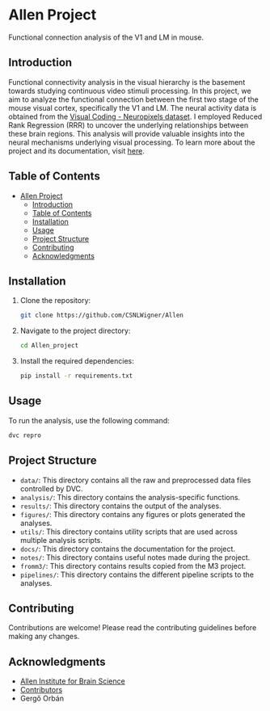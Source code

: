 # Allen Project

Functional connection analysis of the V1 and LM in mouse.

## Introduction

Functional connectivity analysis in the visual hierarchy is the basement towards studying continuous video stimuli processing. In this project, we aim to analyze the functional connection between the first two stage of the mouse visual cortex, specifically the V1 and LM. The neural activity data is obtained from the [Visual Coding - Neuropixels dataset](https://allensdk.readthedocs.io/en/latest/visual_coding_neuropixels.html). I employed Reduced Rank Regression (RRR) to uncover the underlying relationships between these brain regions. This analysis will provide valuable insights into the neural mechanisms underlying visual processing. To learn more about the project and its documentation, visit [here](https://CSNLWigner.github.io/Allen/).

## Table of Contents

- [Allen Project](#allen-project)
  - [Introduction](#introduction)
  - [Table of Contents](#table-of-contents)
  - [Installation](#installation)
  - [Usage](#usage)
  - [Project Structure](#project-structure)
  - [Contributing](#contributing)
  - [Acknowledgments](#acknowledgments)

## Installation


1. Clone the repository:
    ```sh
    git clone https://github.com/CSNLWigner/Allen
    ```
2. Navigate to the project directory:
    ```sh
    cd Allen_project
    ```
3. Install the required dependencies:
    ```sh
    pip install -r requirements.txt
    ```

## Usage

To run the analysis, use the following command:

```sh
dvc repro
```

## Project Structure

- `data/`: This directory contains all the raw and preprocessed data files controlled by DVC.
- `analysis/`: This directory contains the analysis-specific functions.
- `results/`: This directory contains the output of the analyses.
- `figures/`: This directory contains any figures or plots generated the analyses.
- `utils/`: This directory contains utility scripts that are used across multiple analysis scripts.
- `docs/`: This directory contains the documentation for the project.
- `notes/`: This directory contains useful notes made during the project.
- `fromm3/`: This directory contains results copied from the M3 project.
- `pipelines/`: This directory contains the different pipeline scripts to the analyses.

## Contributing

Contributions are welcome! Please read the contributing guidelines before making any changes.

## Acknowledgments

- [Allen Institute for Brain Science](https://alleninstitute.org/)
- [Contributors](https://github.com/CSNLWigner/Allen/graphs/contributors)
- Gergő Orbán
